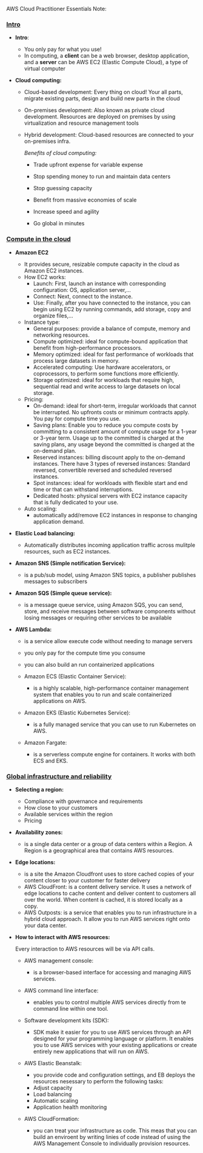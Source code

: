 AWS Cloud Practitioner Essentials Note:

### <u>Intro</u>

- **Intro**:
  - You only pay for what you use!
  - In computing, a **client** can be a web browser, desktop application, and a **server** can be AWS EC2 (Elastic Compute Cloud), a type of virtual computer

- **Cloud computing:**

  - Cloud-based development: Every thing on cloud! Your all parts, migrate existing parts, design and build new parts in the cloud

  - On-premises development:  Also known as private cloud development. Resources are deployed on premises by using virtualization and resource management tools

  - Hybrid development: Cloud-based resources are connected to your on-premises infra.

    *Benefits of cloud computing:*

    - Trade upfront expense for variable expense
    
    - Stop spending money to run and maintain data centers
    
    - Stop guessing capacity
    
    - Benefit from massive economies of scale
    
    - Increase speed and agility
    
    - Go global in minutes
    
### <u>Compute in the cloud</u>

- **Amazon EC2**

  - It provides secure, resizable compute capacity in the cloud as Amazon EC2 instances.
  - How EC2 works:
    - Launch: First, launch an instance with corresponding configuration: OS, application server,...
    - Connect: Next, connect to the instance.
    - Use: Finally, after you have connected to the instance, you can begin using EC2 by running commands, add storage, copy and organize files,...
  - Instance type:
    - General purposes: provide a balance of compute, memory and networking resources.
    - Compute optimized: ideal for compute-bound application that benefit from high-performance processors.
    - Memory optimized: ideal for fast performance of workloads that process large datasets in memory.
    - Accelerated computing: Use hardware accelerators, or coprocessors, to perform some functions more efficiently.
    - Storage optimized: ideal for workloads that require high, sequential read and write access to large datasets on local storage.
  - Pricing:
    - On-demand: ideal for short-term, irregular workloads that cannot be interrupted. No upfronts costs or minimum contracts apply. You pay for compute time you use.
    - Saving plans: Enable you to reduce you compute costs by committing to a consistent amount of compute usage for a 1-year or 3-year term. Usage up to the committed is charged at the saving plans, any usage beyond the committed is charged at the on-demand plan.
    - Reserved instances: billing discount apply to the on-demand instances. There have 3 types of reversed instances: Standard reversed, convertible reversed and scheduled reversed instances.
    - Spot instances: ideal for workloads with flexible start and end time or that can withstand interruptions.
    - Dedicated hosts: physical servers with EC2 instance capacity that is fully dedicated to your use.
  - Auto scaling:
    - automatically add/remove EC2 instances in response to changing application demand.
  
- **Elastic Load balancing:**
  
    - Automatically distributes incoming application traffic across mulitple resources, such as EC2 instances.
    
- **Amazon SNS (Simple notification Service):**
  
  - is a pub/sub model, using Amazon SNS topics, a publisher publishes messages to subscribers
  
- **Amazon SQS (Simple queue service):**
  
  - is a message queue service, using Amazon SQS, you can send, store, and receive messages between software components without losing messages or requiring other services to be available
  
- **AWS Lambda:**
  
  - is a service allow execute code without needing to manage servers
  - you only pay for the compute time you consume
  - you can also build an run containerized applications
  - Amazon ECS (Elastic Container Service):
    - is a highly scalable, high-performance container management system that enables you to run and scale containerized applications on AWS.
  - Amazon EKS (Elastic Kubernetes Service):
    - is a fully managed service that you can use to run Kubernetes on AWS.
  
  - Amazon Fargate:
    - is a serverless compute engine for containers. It works with both ECS and EKS.

### <u>Global infrastructure and reliability</u>
- **Selecting a region:**
  - Compliance with governance and requirements
  - How close to your customers
  - Available services within the region
  - Pricing

- **Availability zones:**
  - is a single data center or a group of data centers within a Region. A Region is a geographical area that contains AWS resources.

- **Edge locations:**
  - is a site the Amazon Cloudfront uses to store cached copies of your content closer to your customer for faster delivery
  - AWS CloudFront: is a content delivery service. It uses a network of edge locations to cache content and deliver content to customers all over the world. When content is cached, it is stored locally as a copy.
  - AWS Outposts: is a service that enables you to run infrastructure in a hybrid cloud approach. It allow you to run AWS services right onto your data center.
  
- **How to interact with AWS resources:**

  Every interaction to AWS resources will be via API calls.

  - AWS management console:
    - is a browser-based interface for accessing and managing AWS services.
  - AWS command line interface:
    - enables you to control multiple AWS services directly from te command line within one tool.
  - Software development kits (SDK):
    - SDK make it easier for you to use AWS services through an API designed for your programming language or platform. It enables you to use AWS services with your existing applications or create entirely new applications that will run on AWS.

  - AWS Elastic Beanstalk:
    - you provide code and configuration settings, and EB deploys the resources nesessary to perform the following tasks:
    - Adjust capacity
    - Load balancing
    - Automatic scaling
    - Application health monitoring

  - AWS CloudFormation:
    - you can treat your infrastructure as code. This meas that you can build an enviroent by writing linies of code instead of using the AWS Management Console to individually provision resources.
